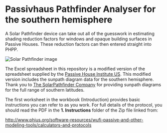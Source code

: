 Passivhaus Pathfinder Analyser for the southern hemisphere
==========================================================

A Solar Pathfinder device can take out all of the guesswork in
estimating shading reduction factors for windows and opaque building
surfaces in Passive Houses. These reduction factors can then entered
straight into PHPP.

![Solar Pathfinder image](https://www.solarpathfinder.com/images/spf/works/dome_reflect.jpg?classes=left)

The Excel spreadsheet in this repository is a modified version of the
spreadsheet supplied by the [Passive House Institute
US](http://www.phius.org/). This modified version includes the sunpath
diagram data for the southern hemisphere. Thank you to [The
SolarPathfinder Company](https://www.solarpathfinder.com) for
providing sunpath diagrams for the full range of southern latitudes.

The first worksheet in the workbook (Introduction) provides basic
instructions you can refer to as you work. For full details of the
protocol, you should read the PDF in the **1. Instructions** folder of
the Zip file linked from:

http://www.phius.org/software-resources/wufi-passive-and-other-modeling-tools/calculators-and-protocols
